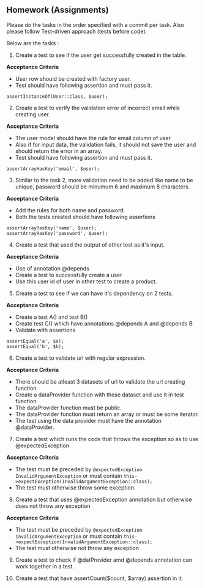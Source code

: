 ## Homework (Assignments)

Please do the tasks in the order specified with a commit per task. Also please follow Test-driven approach (tests before code).

Below are the tasks : 

1. Create a test to see if the user get successfully created in the table.

**Acceptance Criteria**

- User row should be created with factory user.
- Test should have following assertion and must pass it.

```
assertInstanceOf(User::class, $user);
```

2. Create a test to verify the validation error of incorrect email while creating user.

**Acceptance Criteria**

- The user model should have the rule for email column of user
- Also if for input data, the validation fails, it should not save the user and should return the error in an array.
- Test should have following assertion and must pass it.

```
assertArrayHasKey('email', $user);
```

3. Similar to the task 2, more validation need to be added like name to be unique, password should be minumum 6 and maximum 8 characters.

**Acceptance Criteria**

- Add the rules for both name and password.
- Both the tests created should have following assertions

```
assertArrayHasKey('name', $user);
assertArrayHasKey('password', $user);
```

4. Create a test that used the output of other test as it's input.

**Acceptance Criteria**

- Use of annotation @depends
- Create a test to successfully create a user
- Use this user id of user in other test to create a product.

5. Create a test to see if we can have it's dependency on 2 tests.

**Acceptance Criteria**

- Create a test A() and test B()
- Create test C() which have annotations @depends A and @depends B
- Validate with assertions

```
assertEqual('a', $a);
assertEqual('b', $b);
```

6. Create a test to validate url with regular expression. 

**Acceptance Criteria**

- There should be atleast 3 datasets of url to validate the url creating function.
- Create a dataProvider function with these dataset and use it in test function.
- The dataProvider function must be public.
- The dataProvider function must return an array or must be some iterator.
- The test using the data provider must have the annotation @dataProvider.

7. Create a test which runs the code that throws the exception so as to use @expectedException

**Acceptance Criteria**

- The test must be preceded by `@expectedException InvalidArgumentException`
 or must contain `this->expectException(InvalidArgumentException::class);`
- The test must otherwise throw some exception.

8. Create a test that uses @expectedException annotation but otherwise does not throw any exception

**Acceptance Criteria**
 
- The test must be preceded by `@expectedException InvalidArgumentException`
 or must contain `this->expectException(InvalidArgumentException::class);`
- The test must otherwise not throw any exception

9. Create a test to check if @datProvider amd @depends annotation can work together in a test.

10. Create a test that have assertCount($count, $array) assertion in it.

